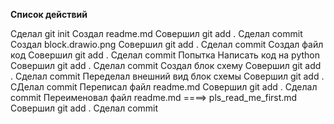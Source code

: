 __Список действий__

Сделал git init 
Создал readme.md
    Совершил git add .
    Сделал commit
Создал block.drawio.png
    Совершил git add .
    Сделал commit
Создал файл код
    Совершил git add .
    Сделал commit
Попытка Написать код на python
    Совершил git add .
    Сделал commit 
Создал блок схему 
    Совершил git add .
    Сделал commit
Переделал внешний вид блок схемы
    Совершил git add . 
    СДелал commit
Переписал файл readme.md 
    Совершил git add .
    Сделал commit
Переименовал файл readme.md ====> pls_read_me_first.md
    Совершил git add .
    Сделал commit



